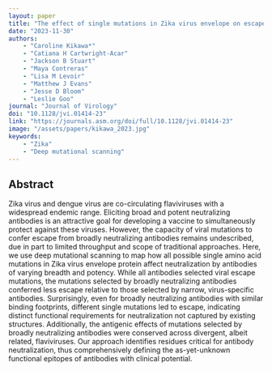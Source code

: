 ```yaml
---
layout: paper
title: "The effect of single mutations in Zika virus envelope on escape from broadly neutralizing antibodies"
date: "2023-11-30"
authors: 
    - "Caroline Kikawa*"
    - "Catiana H Cartwright-Acar"
    - "Jackson B Stuart"
    - "Maya Contreras"
    - "Lisa M Levoir"
    - "Matthew J Evans"
    - "Jesse D Bloom"
    - "Leslie Goo"
journal: "Journal of Virology"
doi: "10.1128/jvi.01414-23"
link: "https://journals.asm.org/doi/full/10.1128/jvi.01414-23"
image: "/assets/papers/kikawa_2023.jpg"
keywords:
    - "Zika"
    - "Deep mutational scanning"
---
```


## Abstract

Zika virus and dengue virus are co-circulating flaviviruses with a widespread endemic range. Eliciting broad and potent neutralizing antibodies is an attractive goal for developing a vaccine to simultaneously protect against these viruses. However, the capacity of viral mutations to confer escape from broadly neutralizing antibodies remains undescribed, due in part to limited throughput and scope of traditional approaches. Here, we use deep mutational scanning to map how all possible single amino acid mutations in Zika virus envelope protein affect neutralization by antibodies of varying breadth and potency. While all antibodies selected viral escape mutations, the mutations selected by broadly neutralizing antibodies conferred less escape relative to those selected by narrow, virus-specific antibodies. Surprisingly, even for broadly neutralizing antibodies with similar binding footprints, different single mutations led to escape, indicating distinct functional requirements for neutralization not captured by existing structures. Additionally, the antigenic effects of mutations selected by broadly neutralizing antibodies were conserved across divergent, albeit related, flaviviruses. Our approach identifies residues critical for antibody neutralization, thus comprehensively defining the as-yet-unknown functional epitopes of antibodies with clinical potential.
